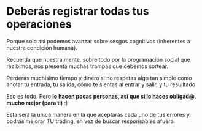 # Deberás registrar todas tus operaciones

Porque solo así podemos avanzar sobre sesgos cognitivos (inherentes a nuestra condición humana).

Recuerda que nuestra mente, sobre todo por la programación social que recibimos, nos presenta muchas trampas que debemos sortear.

Perderás muchísimo tiempo y dinero si no respetas algo tan simple como anotar tu entrada, tu salida, cómo te sientas al entrar y salir, y tu resulltado.

Eso es todo. Pero **lo hacen pocas personas, así que si lo haces obligad@, mucho mejor (para ti)** :)

Esta será la única manera en la que aceptarás cada uno de tus errores y podrás mejorar TU trading, en vez de buscar responsables afuera.
